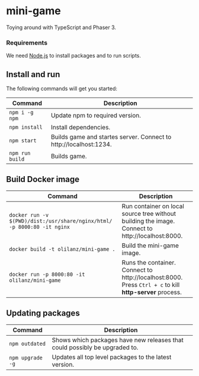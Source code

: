 # mini-game

Toying around with TypeScript and Phaser 3.


### Requirements

We need [Node.js](https://nodejs.org) to install packages and to run scripts.


## Install and run

The following commands will get you started:

| Command | Description |
|---------|-------------|
| `npm i -g npm` | Update npm to required version.|
| `npm install` | Install dependencies.|
| `npm start` | Builds game and startes server. Connect to http://localhost:1234. |
| `npm run build` | Builds game. |


## Build Docker image

| Command | Description |
|---------|-------------|
| `docker run -v $(PWD)/dist:/usr/share/nginx/html/ -p 8000:80 -it nginx` | Run container on local source tree without building the image. Connect to http://localhost:8000. |
| `docker build -t olilanz/mini-game .` | Build the mini-game image.|
| `docker run -p 8000:80 -it olilanz/mini-game` | Runs the container. Connect to http://localhost:8000. <br> Press `Ctrl + c` to kill **http-server** process. |


## Updating packages

| Command | Description |
|---------|-------------|
| `npm outdated` | Shows which packages have new releases that could possibly be upgraded to. |
| `npm upgrade -g` | Updates all top level packages to the latest version. |
